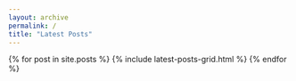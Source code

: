 ```yaml
---
layout: archive
permalink: /
title: "Latest Posts"
---
```


<div class="tiles">
{% for post in site.posts %}
	{% include latest-posts-grid.html %}
{% endfor %}
</div><!-- /.tiles -->
